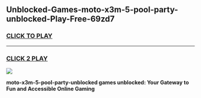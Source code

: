 
## Unblocked-Games-moto-x3m-5-pool-party-unblocked-Play-Free-69zd7
<h3>
<a href="https://premium76.site?title=moto-x3m-5-pool-party-unblocked&ref=18A1">CLICK TO PLAY</a></h3>
<hr>

<h3>
<a href="https://premium76.site?title=moto-x3m-5-pool-party-unblocked&ref=18A1">CLICK 2 PLAY</a>
  
</h3>

<a href="https://premium76.site?title=moto-x3m-5-pool-party-unblocked&ref=18A1"><img src="https://clearcache.store/games.png"></a>


**moto-x3m-5-pool-party-unblocked games unblocked: Your Gateway to Fun and Accessible Online Gaming**
